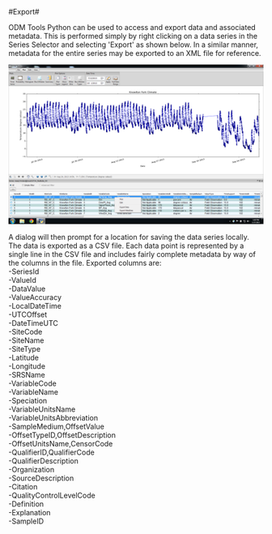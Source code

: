 #Export#

ODM Tools Python can be used to access and export data and associated metadata. This is performed simply by right clicking on a data series in the Series Selector and selecting 'Export' as shown below. In a similar manner, metadata for the entire series may be exported to an XML file for reference.

![Export](images/Export.png)

A dialog will then prompt for a location for saving the data series locally. The data is exported as a CSV file. Each data point is represented by a single line in the CSV file and includes fairly complete metadata by way of the columns in the file. Exported columns are:   
-SeriesId  
-ValueId  
-DataValue  
-ValueAccuracy  
-LocalDateTime  
-UTCOffset  
-DateTimeUTC  
-SiteCode  
-SiteName  
-SiteType  
-Latitude  
-Longitude  
-SRSName  
-VariableCode  
-VariableName  
-Speciation  
-VariableUnitsName  
-VariableUnitsAbbreviation  
-SampleMedium,OffsetValue  
-OffsetTypeID,OffsetDescription  
-OffsetUnitsName,CensorCode  
-QualifierID,QualifierCode  
-QualifierDescription  
-Organization  
-SourceDescription  
-Citation  
-QualityControlLevelCode  
-Definition  
-Explanation  
-SampleID


